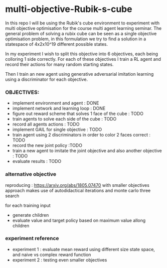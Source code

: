 # multi-objective-Rubik-s-cube
In this repo I will be using the Rubik's cube environment to experiment with multi objective optimisation for the course multi agent learning seminar.
The general problem of solving a rubix cube can be seen as a single objective optimisation problem, in this formulation we try to find a solution in a statespace of 4x2x10^19 different possible states.

In my experiment I wish to split this objective into 6 objectives, each being colloring 1 side correctly.
For each of these objectives I train a RL agent and record their actions for many random starting states.

Then I train an new agent using generative adversarial imitation learning using a discriminator for each objective.

### OBJECTIVES:
   - implement environment and agent : DONE
   - implement network and learning loop : DONE
   - figure out reward scheme that solves 1 face of the cube : TODO
   - train agents to solve each side of the cube : TODO
   - record all agents actions : TODO
   - implement GAIL for single objective : TODO
   - train agent using 2 discriminators in order to color 2 faces correct : TODO
   - record the new joint policy :TODO
   - train a new agent to imitate the joint objective and also another objective : TODO
   - evaluate results : TODO


### alternative objective
reproducing : https://arxiv.org/abs/1805.07470 with smaller objectives
approach makes use of autodidactical iterations and monte carlo three search

for each training input
   - generate children
   - evaluate value and target policy based on maximum value allong children
   

### experiment reference
   - experiment 1 : evaluate mean reward using different size state space, and naive vs complex reward function
   - experiment 2 : testing even smaller objectives
